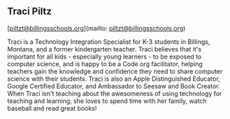 ## Traci Piltz

[piltzt@billingsschools.org](mailto: piltzt@billingsschools.org)

Traci is a Technology Integration Specialist for K-3 students in Billings, Montana, and a former kindergarten teacher. Traci believes that it's important for all kids - especially young learners - to be exposed to computer science, and is happy to be a Code.org facilitator, helping teachers gain the knowledge and confidence they need to share computer science with their students. Traci is also an Apple Distinguished Educator, Google Certified Educator, and Ambassador to Seesaw and Book Creator. When Traci isn't teaching about the awesomeness of using technology for teaching and learning, she loves to spend time with her family, watch baseball and read great books!
